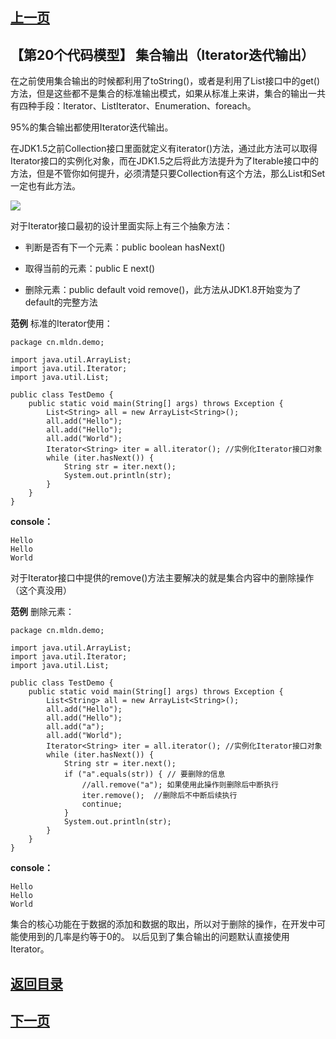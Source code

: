 ## [上一页](course137)
##  【第20个代码模型】 集合输出（Iterator迭代输出）

在之前使用集合输出的时候都利用了toString()，或者是利用了List接口中的get()方法，但是这些都不是集合的标准输出模式，如果从标准上来讲，集合的输出一共有四种手段：Iterator、ListIterator、Enumeration、foreach。

95%的集合输出都使用Iterator迭代输出。

在JDK1.5之前Collection接口里面就定义有iterator()方法，通过此方法可以取得Iterator接口的实例化对象，而在JDK1.5之后将此方法提升为了Iterable接口中的方法，但是不管你如何提升，必须清楚只要Collection有这个方法，那么List和Set一定也有此方法。

![](http://ww3.sinaimg.cn/large/0060lm7Tly1foq751a491j30v90hd79v.jpg)

对于Iterator接口最初的设计里面实际上有三个抽象方法：

- 判断是否有下一个元素：public boolean hasNext()

- 取得当前的元素：public E next()

- 删除元素：public default void remove()，此方法从JDK1.8开始变为了default的完整方法

**范例** 标准的Iterator使用：

	package cn.mldn.demo;
	
	import java.util.ArrayList;
	import java.util.Iterator;
	import java.util.List;
	
	public class TestDemo {
		public static void main(String[] args) throws Exception {
			List<String> all = new ArrayList<String>();
			all.add("Hello");
			all.add("Hello");
			all.add("World");
			Iterator<String> iter = all.iterator(); //实例化Iterator接口对象
			while (iter.hasNext()) {
				String str = iter.next();
				System.out.println(str);
			}
		} 	
	}
**console：**

	Hello
	Hello
	World

对于Iterator接口中提供的remove()方法主要解决的就是集合内容中的删除操作（这个真没用）

**范例** 删除元素：

	package cn.mldn.demo;
	
	import java.util.ArrayList;
	import java.util.Iterator;
	import java.util.List;
	
	public class TestDemo {
		public static void main(String[] args) throws Exception {
			List<String> all = new ArrayList<String>();
			all.add("Hello");
			all.add("Hello");
			all.add("a");
			all.add("World");
			Iterator<String> iter = all.iterator(); //实例化Iterator接口对象
			while (iter.hasNext()) {
				String str = iter.next();
				if ("a".equals(str)) { // 要删除的信息
					//all.remove("a"); 如果使用此操作则删除后中断执行
					iter.remove();  //删除后不中断后续执行
					continue;
				}
				System.out.println(str);
			}
		} 	
	}
**console：**

	Hello
	Hello
	World

集合的核心功能在于数据的添加和数据的取出，所以对于删除的操作，在开发中可能使用到的几率是约等于0的。
以后见到了集合输出的问题默认直接使用Iterator。



## [返回目录](https://wuchengcheng110120.github.io/aliyunjava3/list)
## [下一页](course139)
